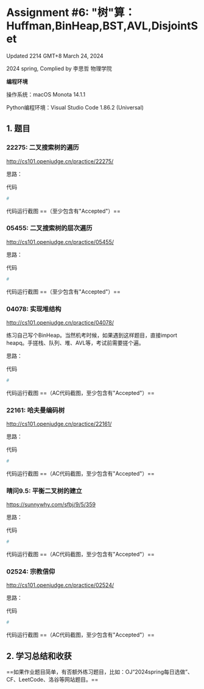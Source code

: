 # Assignment #6: "树"算：Huffman,BinHeap,BST,AVL,DisjointSet

Updated 2214 GMT+8 March 24, 2024

2024 spring, Complied by 李思哲 物理学院



**编程环境**

操作系统：macOS Monota 14.1.1

Python编程环境：Visual Studio Code 1.86.2 (Universal)



## 1. 题目

### 22275: 二叉搜索树的遍历

http://cs101.openjudge.cn/practice/22275/



思路：



代码

```python
# 

```



代码运行截图 ==（至少包含有"Accepted"）==





### 05455: 二叉搜索树的层次遍历

http://cs101.openjudge.cn/practice/05455/



思路：



代码

```python
# 

```



代码运行截图 ==（至少包含有"Accepted"）==





### 04078: 实现堆结构

http://cs101.openjudge.cn/practice/04078/

练习自己写个BinHeap。当然机考时候，如果遇到这样题目，直接import heapq。手搓栈、队列、堆、AVL等，考试前需要搓个遍。



思路：



代码

```python
# 

```



代码运行截图 ==（AC代码截图，至少包含有"Accepted"）==





### 22161: 哈夫曼编码树

http://cs101.openjudge.cn/practice/22161/



思路：



代码

```python
# 

```



代码运行截图 ==（AC代码截图，至少包含有"Accepted"）==





### 晴问9.5: 平衡二叉树的建立

https://sunnywhy.com/sfbj/9/5/359



思路：



代码

```python
# 

```



代码运行截图 ==（AC代码截图，至少包含有"Accepted"）==





### 02524: 宗教信仰

http://cs101.openjudge.cn/practice/02524/



思路：



代码

```python
# 

```



代码运行截图 ==（AC代码截图，至少包含有"Accepted"）==





## 2. 学习总结和收获

==如果作业题目简单，有否额外练习题目，比如：OJ“2024spring每日选做”、CF、LeetCode、洛谷等网站题目。==





